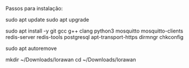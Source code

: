 Passos para instalação:

sudo apt update
sudo apt upgrade

sudo apt install -y git gcc g++ clang python3 mosquitto mosquitto-clients redis-server redis-tools postgresql apt-transport-https dirmngr chkconfig

sudo apt autoremove

mkdir ~/Downloads/lorawan
cd ~/Downloads/lorawan

